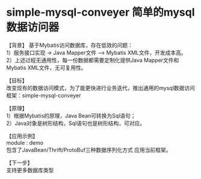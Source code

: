 # simple-mysql-conveyer 简单的mysql数据访问器  

【背景】
基于Mybatis访问数据库，存在低效的问题：  
1）服务接口实现 -> Java Mapper文件 —> Mybatis XML文件，开发成本高。  
2）上述过程无通用性，每一份数据都需要定制化提供Java Mapper文件和Mybatis XML文件，无可复用性。  
  
  
【目标】  
改变现有的数据访问模式，为了能更快进行业务迭代，推出通用的mysql数据访问框架：simple-mysql-conveyer  


【原理】  
1）根据Mybatis的原理，Java Bean可转换为Sql语句；  
2）Java对象是树形结构，Sql语句也是树形结构，可对应。  
  
【应用示例】  
module : demo  
包含了JavaBean/Thrift/ProtoBuf三种数据序列化方式 应用当前框架。  
  
【下一步】  
支持更多数据库类型  
